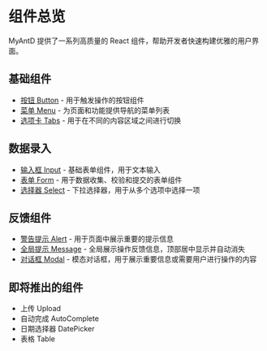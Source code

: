 # 组件总览

MyAntD 提供了一系列高质量的 React 组件，帮助开发者快速构建优雅的用户界面。

## 基础组件

- [按钮 Button](/components/button) - 用于触发操作的按钮组件
- [菜单 Menu](/components/menu) - 为页面和功能提供导航的菜单列表
- [选项卡 Tabs](/components/tabs) - 用于在不同的内容区域之间进行切换

## 数据录入

- [输入框 Input](/components/input) - 基础表单组件，用于文本输入
- [表单 Form](/components/form) - 用于数据收集、校验和提交的表单组件
- [选择器 Select](/components/select) - 下拉选择器，用于从多个选项中选择一项

## 反馈组件

- [警告提示 Alert](/components/alert) - 用于页面中展示重要的提示信息
- [全局提示 Message](/components/message) - 全局展示操作反馈信息，顶部居中显示并自动消失
- [对话框 Modal](/components/modal) - 模态对话框，用于展示重要信息或需要用户进行操作的内容

## 即将推出的组件

- 上传 Upload
- 自动完成 AutoComplete
- 日期选择器 DatePicker
- 表格 Table 